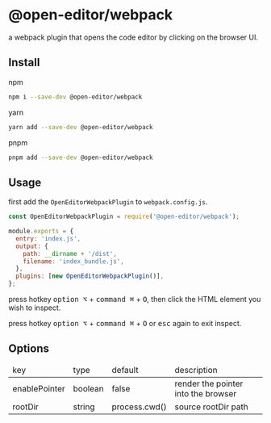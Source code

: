 # @open-editor/webpack

a webpack plugin that opens the code editor by clicking on the browser UI.

## Install

npm

```bash
npm i --save-dev @open-editor/webpack
```

yarn

```bash
yarn add --save-dev @open-editor/webpack
```

pnpm

```bash
pnpm add --save-dev @open-editor/webpack
```

## Usage

first add the `OpenEditorWebpackPlugin` to `webpack.config.js`.

```js
const OpenEditorWebpackPlugin = require('@open-editor/webpack');

module.exports = {
  entry: 'index.js',
  output: {
    path: __dirname + '/dist',
    filename: 'index_bundle.js',
  },
  plugins: [new OpenEditorWebpackPlugin()],
};
```

press hotkey <kbd>option ⌥</kbd> + <kbd>command ⌘</kbd> + <kbd>O</kbd>, then click the HTML element you wish to inspect.

press hotkey <kbd>option ⌥</kbd> + <kbd>command ⌘</kbd> + <kbd>O</kbd> or <kbd>esc</kbd> again to exit inspect.

## Options

<table>
  <thead>
    <tr>
      <td>key</td>
      <td>type</td>
      <td>default</td>
      <td>description</td>
    </tr>
  </thead>
  <tbody>
    <tr>
     <td>enablePointer</td>
     <td>boolean</td>
     <td>false</td>
     <td>render the pointer into the browser</td>
    </tr>
    <tr>
     <td>rootDir</td>
     <td>string</td>
     <td>process.cwd()</td>
     <td>source rootDir path</td>
    </tr>
  </tbody>
</table>

